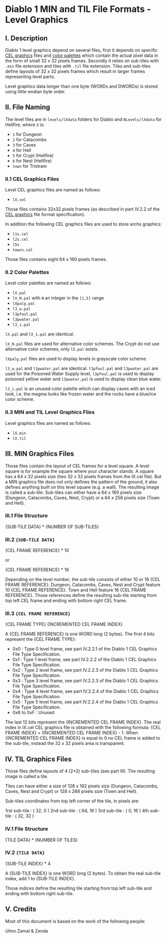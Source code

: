 # Diablo 1 MIN and TIL File Formats - Level Graphics

## I. Description

Diablo 1 level graphics depend on several files, first it depends on specific [CEL graphics](CEL.md) files and [color palettes](PAL.md) which contain the actual pixel data in the form of small 32 x 32 pixels frames. 
Secondly it relies on sub-tiles with `.min` file extension and tiles with `.til` file extension. Tiles and sub-tiles define
layouts of 32 x 32 pixels frames which result in larger frames representing level parts.

Level graphics data longer than one byte (WORDs and DWORDs) is stored using little-endian byte order.

## II. File Naming

The level files are in `levels/lXdata` folders for Diablo
and `NLevels/lXdata` for Hellfire, where `X` is:

- `1` for Dungeon
- `2` for Catacombs
- `3` for Caves
- `4` for Hell
- `5` for Crypt (Hellfire)
- `6` for Nest (Hellfire)
- `town` for Tristram

### II.1 CEL Graphics Files

Level CEL graphics files are named as follows:

- `lX.cel`

Those files contains 32x32 pixels frames (as described in part IV.2.2 of the [CEL graphics](CEL.md) file format specification).

In addition the following CEL graphics files are used to store archs graphics:

- `l1s.cel`
- `l2s.cel`
- `l5s`
- `towns.cel`

Those files contains eight 64 x 160 pixels frames.

### II.2 Color Palettes

Level color palettes are named as follows:

- `lX.pal`
- `lX_N.pal` with `N` an integer in the `[1,5]` range
- `lXpalg.pal`
- `l3_w.pal`
- `l3pfoul.pal`
- `l3pwater.pal`
- `l3_i.pal`

`lX.pal` and `lX_1.pal` are identical.

`lX_N.pal` files are used for alternative color schemes.
The Crypt do not use alternative color schemes, only `l5.pal` exists.

`lXpalg.pal` files are used to display levels in grayscale color scheme.

`l3_w.pal` and `l3pwater.pal` are identical.
`l3pfoul.pal` and `l3pwater.pal` are used for the Poisoned Water Supply level,
`l3pfoul.pal` is used to display poisoned yellow water and `l3pwater.pal` is used to display clean blue water.

`l3_i.pal` is an unused color palette which can display caves with an iced look, i.e. the magma looks like frozen water and the rocks have a blue/ice color scheme.

### II.3 MIN and TIL Level Graphics Files

Level graphics files are named as follows:

- `lX.min`
- `lX.til`

## III. MIN Graphics Files

Those files contain the layout of CEL frames for a level square.
A level square is for example the square where your character stands.
A square has a 64 x 32 pixels size (two 32 x 32 pixels frames from the lX.cel file).
But a MIN graphics file does not only defines the pattern of the ground,
it also defines anything built on this level square (e.g. a wall).
The resulting image is called a sub-tile.
Sub-tiles can either have a 64 x 160 pixels size (Dungeon, Catacombs, Caves, Nest, Crypt)
or a 64 x 256  pixels size (Town and Hell).


### III.1 File Structure

{SUB-TILE DATA} * {NUMBER OF SUB-TILES}

### III.2 `{SUB-TILE DATA}`

{CEL FRAME REFERENCE} * 10

or

{CEL FRAME REFERENCE} * 16

Depending on the level number, the sub-tile consists of 
either 10 or 16 {CEL FRAME REFERENCE}.
Dungeon, Catacombs, Caves, Nest and Crypt feature 10 {CEL FRAME REFERENCE}.
Town and Hell feature 16 {CEL FRAME REFERENCE}.
Those references define the resulting sub-tile starting from top left
CEL frame and ending with bottom right CEL frame.


### III.3 `{CEL FRAME REFERENCE}`

{CEL FRAME TYPE} {INCREMENTED CEL FRAME INDEX}

A {CEL FRAME REFERENCE} is one WORD long (2 bytes).
The first 4 bits represent the {CEL FRAME TYPE}:

- 0x0 : Type 0 level frame, see part IV.2.2.1 of the Diablo 1 CEL Graphics File Type Specification.
- 0x1 : Type 1 level frame, see part IV.2.2.2 of the Diablo 1 CEL Graphics File Type Specification.
- 0x2 : Type 2 level frame, see part IV.2.2.3 of the Diablo 1 CEL Graphics File Type Specification.
- 0x3 : Type 3 level frame, see part IV.2.2.3 of the Diablo 1 CEL Graphics File Type Specification.
- 0x4 : Type 4 level frame, see part IV.2.2.4 of the Diablo 1 CEL Graphics File Type Specification.
- 0x5 : Type 5 level frame, see part IV.2.2.4 of the Diablo 1 CEL Graphics File Type Specification.
- 0x6 to 0xF : Unused

The last 12 bits represent the {INCREMENTED CEL FRAME INDEX}.
The real index in lX.cel CEL graphics file is obtained 
with the following formula: {CEL FRAME INDEX} = {INCREMENTED CEL FRAME INDEX} - 1.
When {INCREMENTED CEL FRAME INDEX} is equal to 0 no CEL frame is added
to the sub-tile, instead the 32 x 32 pixels area is transparent.

## IV. TIL Graphics Files

Those files define layouts of 4 (2*2) sub-tiles (see part III).
The resulting image is called a tile.

Tiles can have either a size of 128 x 192 pixels size 
(Dungeon, Catacombs, Caves, Nest and Crypt) 
or 128 x 288 pixels size (Town and Hell).

Sub-tiles coordinates from top left corner of the tile, 
in pixels are:

1rst sub-tile : ( 32, 0  )
2nd sub-tile  : ( 64, 16 )
3rd sub-tile  : ( 0,  16 )
4th sub-tile  : ( 32, 32 )

### IV.1 File Structure

{TILE DATA} * {NUMBER OF TILES}

### IV.2 `{TILE DATA}`

{SUB-TILE INDEX} * 4

A {SUB-TILE INDEX} is one WORD long (2 bytes).
To obtain the real sub-tile index, add 1 to {SUB-TILE INDEX}.

Those indices define the resulting tile starting from top left
sub-tile and ending with bottom right sub-tile.

## V. Credits

Most of this document is based on the work of the following people:

Ulmo
Zamal & Zenda
